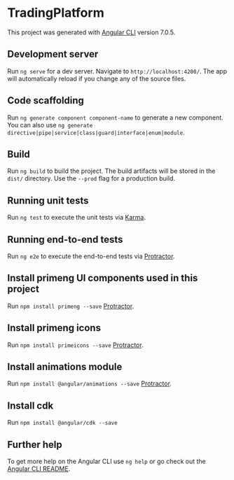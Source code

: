 # TradingPlatform

This project was generated with [Angular CLI](https://github.com/angular/angular-cli) version 7.0.5.

## Development server

Run `ng serve` for a dev server. Navigate to `http://localhost:4200/`. The app will automatically reload if you change any of the source files.

## Code scaffolding

Run `ng generate component component-name` to generate a new component. You can also use `ng generate directive|pipe|service|class|guard|interface|enum|module`.

## Build

Run `ng build` to build the project. The build artifacts will be stored in the `dist/` directory. Use the `--prod` flag for a production build.

## Running unit tests

Run `ng test` to execute the unit tests via [Karma](https://karma-runner.github.io).

## Running end-to-end tests

Run `ng e2e` to execute the end-to-end tests via [Protractor](http://www.protractortest.org/).

## Install primeng UI components used in this project

Run `npm install primeng --save` [Protractor](https://www.primefaces.org/primeng/#/setup).

## Install primeng icons

Run `npm install primeicons --save` [Protractor](https://www.primefaces.org/primeng/#/setup).

## Install animations module

Run `npm install @angular/animations --save` [Protractor](https://www.primefaces.org/primeng/#/setup).

## Install cdk

Run `npm install @angular/cdk --save`

## Further help

To get more help on the Angular CLI use `ng help` or go check out the [Angular CLI README](https://github.com/angular/angular-cli/blob/master/README.md).

